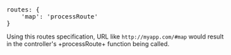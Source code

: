 <pre>
routes: {
    'map': 'processRoute'
}
</pre>

Using this routes specification, URL like `http://myapp.com/#map` would result in the controller's
+processRoute+ function being called. 